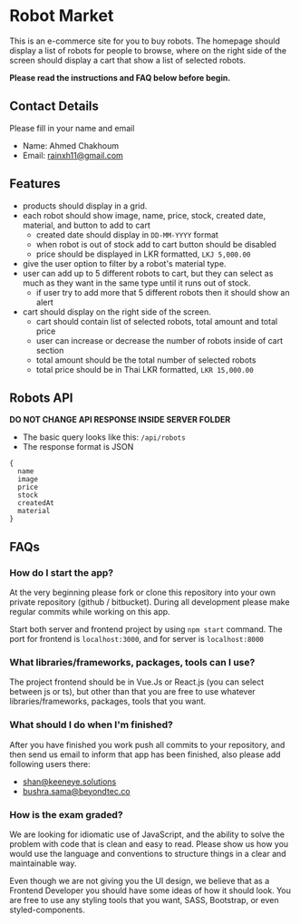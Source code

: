 # Robot Market

This is an e-commerce site for you to buy robots. The homepage should display a list of robots for people to browse,
where on the right side of the screen should display a cart that show a list of selected robots.

**Please read the instructions and FAQ below before begin.**

## Contact Details
Please fill in your name and email
- Name: Ahmed Chakhoum
- Email: [rainxh11@gmail.com](mailto:rainxh11@gmail.com)

## Features

- products should display in a grid.
- each robot should show image, name, price, stock, created date, material, and button to add to cart
    - created date should display in `DD-MM-YYYY` format
    - when robot is out of stock add to cart button should be disabled
    - price should be displayed in LKR formatted, `LKJ 5,000.00`
- give the user option to filter by a robot's material type.
- user can add up to 5 different robots to cart, but they can select as much as they want in the same type until it runs
  out of stock.
    - if user try to add more that 5 different robots then it should show an alert
- cart should display on the right side of the screen.
    - cart should contain list of selected robots, total amount and total price
    - user can increase or decrease the number of robots inside of cart section
    - total amount should be the total number of selected robots
    - total price should be in Thai LKR formatted, `LKR 15,000.00`

## Robots API

**DO NOT CHANGE API RESPONSE INSIDE SERVER FOLDER**

- The basic query looks like this: `/api/robots`
- The response format is JSON
```
{
  name
  image
  price
  stock
  createdAt
  material
}
```

## FAQs

### How do I start the app?

At the very beginning please fork or clone this repository into your own private repository (github / bitbucket).
During all development please make regular commits while working on this app.

Start both server and frontend project by using `npm start` command. The port for frontend is `localhost:3000`, and for
server is `localhost:8000`

### What libraries/frameworks, packages, tools can I use?

The project frontend should be in Vue.Js or React.js (you can select between js or ts), but other than that you are free to use whatever
libraries/frameworks, packages, tools that you want.

### What should I do when I'm finished?

After you have finished you work push all commits to your repository, and then send us email to inform that app has been finished, also please add following users there:
* shan@keeneye.solutions
* bushra.sama@beyondtec.co

### How is the exam graded?

We are looking for idiomatic use of JavaScript, and the ability to solve the problem with code that is clean and easy to
read. Please show us how you would use the language and conventions to structure things in a clear and maintainable way.

Even though we are not giving you the UI design, we believe that as a Frontend Developer you should have some ideas of
how it should look. You are free to use any styling tools that you want, SASS, Bootstrap, or even styled-components.
